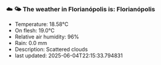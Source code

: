 ### ☁️ 🌤️  The weather in Florianópolis is: Florianópolis

- Temperature: 18.58°C
- On flesh: 19.0°C
- Relative air humidity: 96%
- Rain: 0.0 mm
- Description: Scattered clouds
- last updated: 2025-06-04T22:15:33.794831
